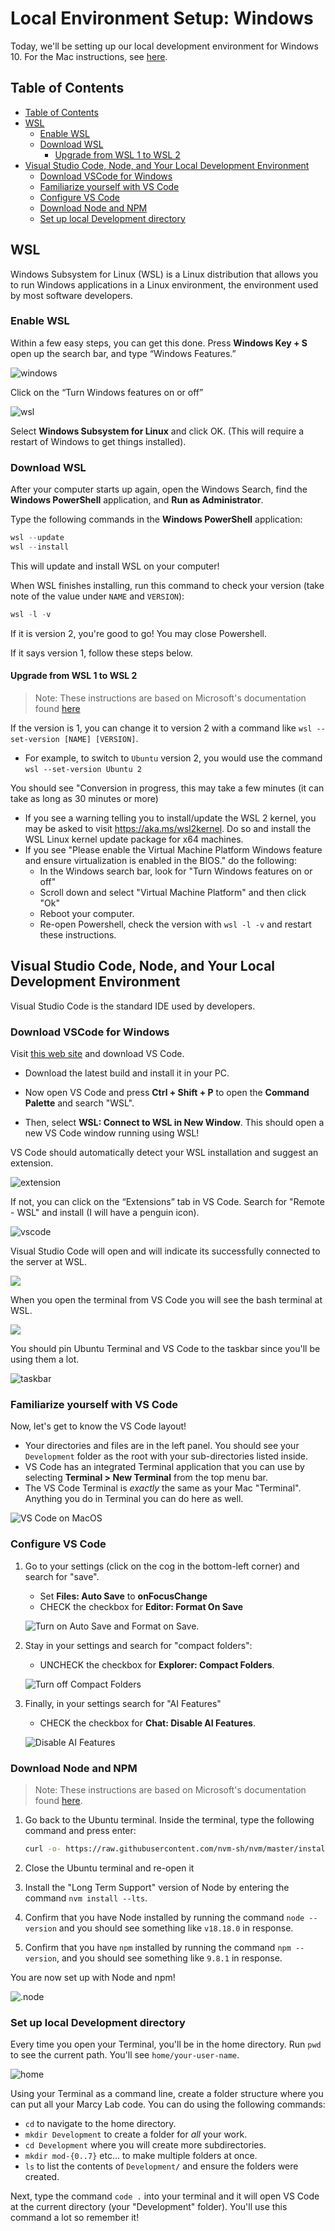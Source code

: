 # Local Environment Setup: Windows

Today, we'll be setting up our local development environment for Windows 10. For the Mac instructions, see [here](./local-environment-setup-mac.md).

## Table of Contents

- [Table of Contents](#table-of-contents)
- [WSL](#wsl)
  - [Enable WSL](#enable-wsl)
  - [Download WSL](#download-wsl)
    - [Upgrade from WSL 1 to WSL 2](#upgrade-from-wsl-1-to-wsl-2)
- [Visual Studio Code, Node, and Your Local Development Environment](#visual-studio-code-node-and-your-local-development-environment)
  - [Download VSCode for Windows](#download-vscode-for-windows)
  - [Familiarize yourself with VS Code](#familiarize-yourself-with-vs-code)
  - [Configure VS Code](#configure-vs-code)
  - [Download Node and NPM](#download-node-and-npm)
  - [Set up local Development directory](#set-up-local-development-directory)

## WSL


Windows Subsystem for Linux (WSL) is a Linux distribution that allows you to run Windows applications in a Linux environment, the environment used by most software developers.

### Enable WSL

Within a few easy steps, you can get this done. Press **Windows Key + S** open up the search bar, and type “Windows Features.”

![windows](./img/windowfeature.webp)

Click on the “Turn Windows features on or off”

![wsl](./img/wsl.webp)

Select **Windows Subsystem for Linux** and click OK. (This will require a restart of Windows to get things installed).

### Download WSL

After your computer starts up again, open the Windows Search, find the **Windows PowerShell** application, and **Run as Administrator**. 

Type the following commands in the **Windows PowerShell** application:

```powershell
wsl --update
wsl --install
```

This will update and install WSL on your computer!

When WSL finishes installing, run this command to check your version (take note of the value under `NAME` and `VERSION`):

```powershell
wsl -l -v
```

If it is version 2, you're good to go! You may close Powershell. 

If it says version 1, follow these steps below.

#### Upgrade from WSL 1 to WSL 2

> Note: These instructions are based on Microsoft's documentation found [here](https://learn.microsoft.com/en-us/windows/wsl/install#upgrade-version-from-wsl-1-to-wsl-2)

If the version is 1, you can change it to version 2 with a command like `wsl --set-version [NAME] [VERSION]`. 
* For example, to switch to `Ubuntu` version 2, you would use the command `wsl --set-version Ubuntu 2`

You should see "Conversion in progress, this may take a few minutes (it can take as long as 30 minutes or more)
  - If you see a warning telling you to install/update the WSL 2 kernel, you may be asked to visit https://aka.ms/wsl2kernel. Do so and install the WSL Linux kernel update package for x64 machines.
  - If you see "Please enable the Virtual Machine Platform Windows feature and ensure virtualization is enabled in the BIOS." do the following:
    - In the Windows search bar, look for "Turn Windows features on or off"
    - Scroll down and select "Virtual Machine Platform" and then click "Ok"
    - Reboot your computer.
    - Re-open Powershell, check the version with `wsl -l -v` and restart these instructions.

## Visual Studio Code, Node, and Your Local Development Environment

Visual Studio Code is the standard IDE used by developers. 

### Download VSCode for Windows

Visit [this web site](https://code.visualstudio.com/) and download VS Code.

* Download the latest build and install it in your PC.

* Now open VS Code and press **Ctrl + Shift + P** to open the **Command Palette** and search "WSL". 

* Then, select **WSL: Connect to WSL in New Window**. This should open a new VS Code window running using WSL!

VS Code should automatically detect your WSL installation and suggest an extension.

![extension](./img/extension.webp)

If not, you can click on the “Extensions” tab in VS Code. Search for "Remote - WSL" and install (I will have a penguin icon).

![vscode](./img/vscode.webp)

Visual Studio Code will open and will indicate its successfully connected to the server at WSL.

![](./img/wslubuntu.webp)

When you open the terminal from VS Code you will see the bash terminal at WSL.

![](./img/terminalubuntu.webp)

You should pin Ubuntu Terminal and VS Code to the taskbar since you'll be using them a lot.

![taskbar](./img/taskbar.png)

### Familiarize yourself with VS Code

Now, let's get to know the VS Code layout!
   * Your directories and files are in the left panel. You should see your `Development` folder as the root with your sub-directories listed inside.
   * VS Code has an integrated Terminal application that you can use by selecting **Terminal > New Terminal** from the top menu bar. 
   * The VS Code Terminal is *exactly* the same as your Mac "Terminal". Anything you do in Terminal you can do here as well.

![VS Code on MacOS](./img/vscode.png)

### Configure VS Code

1. Go to your settings (click on the cog in the bottom-left corner) and search for "save".
    
    * Set **Files: Auto Save** to **onFocusChange**
    * CHECK the checkbox for **Editor: Format On Save**

    ![Turn on Auto Save and Format on Save.](./img/vs-code-save-settings.png)

2. Stay in your settings and search for "compact folders": 

    * UNCHECK the checkbox for **Explorer: Compact Folders**.

    ![Turn off Compact Folders](./img/vs-code-compact-folders.png)

3. Finally, in your settings search for "AI Features"

    * CHECK the checkbox for **Chat: Disable AI Features**.

    ![Disable AI Features](./img/vs-code-disable-ai-features.png)

### Download Node and NPM

> Note: These instructions are based on Microsoft's documentation found [here](https://learn.microsoft.com/en-us/windows/dev-environment/javascript/nodejs-on-wsl#install-nvm-nodejs-and-npm). 

1. Go back to the Ubuntu terminal. Inside the terminal, type the following command and press enter:

    ```bash
    curl -o- https://raw.githubusercontent.com/nvm-sh/nvm/master/install.sh | bash
    ```

2. Close the Ubuntu terminal and re-open it
3. Install the "Long Term Support" version of Node by entering the command `nvm install --lts`.
4. Confirm that you have Node installed by running the command `node --version` and you should see something like `v18.18.0` in response.
5. Confirm that you have `npm` installed by running the command `npm --version`, and you should see something like `9.8.1` in response.

You are now set up with Node and npm!

![.node](./img/node.webp)

### Set up local Development directory

Every time you open your Terminal, you'll be in the home directory. Run `pwd` to see the current path. You'll see `home/your-user-name`.

![home](./img/home.png)

Using your Terminal as a command line, create a folder structure where you can put all your Marcy Lab code. You can do using the following commands:

- `cd` to navigate to the home directory.
- `mkdir Development` to create a folder for _all_ your work.
- `cd Development` where you will create more subdirectories.
- `mkdir mod-{0..7}` etc... to make multiple folders at once.
- `ls` to list the contents of `Development/` and ensure the folders were created.

Next, type the command `code .` into your terminal and it will open VS Code at the current directory (your "Development" folder). You'll use this command a lot so remember it!